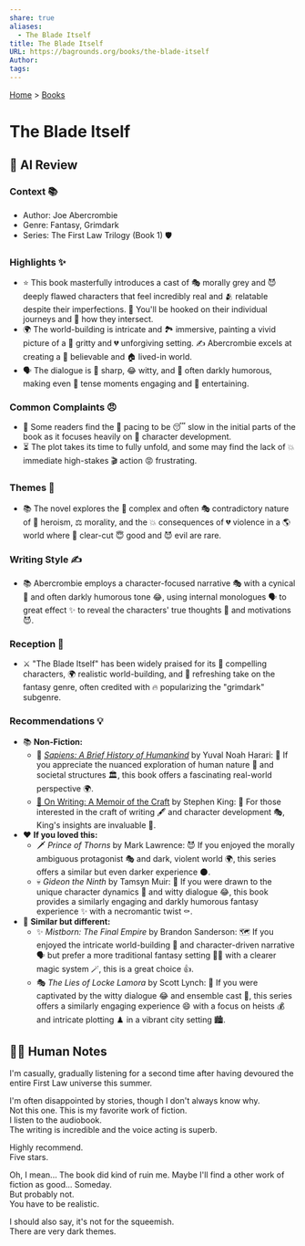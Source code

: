 ```yaml
---
share: true
aliases:
  - The Blade Itself
title: The Blade Itself
URL: https://bagrounds.org/books/the-blade-itself
Author: 
tags: 
---
```

[Home](../index.md) > [Books](./index.md)  
# The Blade Itself  
## 🤖 AI Review  
### Context 📚  
  
* Author: Joe Abercrombie  
* Genre: Fantasy, Grimdark  
* Series: The First Law Trilogy (Book 1) 🛡️  
  
### Highlights ✨  
  
* ⭐ This book masterfully introduces a cast of 🎭 morally grey and 😈 deeply flawed characters that feel incredibly real and 🫂 relatable despite their imperfections. 📖 You'll be hooked on their individual journeys and 🔗 how they intersect.  
* 🌍 The world-building is intricate and 🏞️ immersive, painting a vivid picture of a 🧱 gritty and 💔 unforgiving setting. ✍️ Abercrombie excels at creating a 💭 believable and 🏠 lived-in world.  
* 🗣️ The dialogue is 🔪 sharp, 😂 witty, and 🖤 often darkly humorous, making even 😬 tense moments engaging and 🤣 entertaining.  
  
### Common Complaints 😠  
  
* 🐌 Some readers find the 🐢 pacing to be 😴 slow in the initial parts of the book as it focuses heavily on 👤 character development.  
* ⏳ The plot takes its time to fully unfold, and some may find the lack of 💥 immediate high-stakes 🎬 action 😡 frustrating.  
  
### Themes 🤔  
  
* 📚 The novel explores the 🤯 complex and often 🎭 contradictory nature of 🦸 heroism, ⚖️ morality, and the 💥 consequences of 💔 violence in a 🌎 world where 🌈 clear-cut 😇 good and 😈 evil are rare.  
  
### Writing Style ✍️  
  
* 📚 Abercrombie employs a character-focused narrative 🎭 with a cynical 🤔 and often darkly humorous tone 😂, using internal monologues 🗣️ to great effect ✨ to reveal the characters' true thoughts 💭 and motivations 😈.  
  
### Reception 📢  
  
* ⚔️ "The Blade Itself" has been widely praised for its 🤩 compelling characters, 🌍 realistic world-building, and 🔄 refreshing take on the fantasy genre, often credited with 🔥 popularizing the "grimdark" subgenre.  
  
### Recommendations 💡  
  
* 📚 **Non-Fiction:**  
    * 📖 *[Sapiens: A Brief History of Humankind](./sapiens-a-brief-history-of-humankind.md)* by Yuval Noah Harari: 🤔 If you appreciate the nuanced exploration of human nature 🧠 and societal structures 🏛️, this book offers a fascinating real-world perspective 🌍.  
    * [📜 On Writing: A Memoir of the Craft](./on-writing.md) by Stephen King: 📝 For those interested in the craft of writing 🖋️ and character development 🎭, King's insights are invaluable 🌟.  
* ❤️ **If you loved this:**  
    * 🗡️ *Prince of Thorns* by Mark Lawrence: 😈 If you enjoyed the morally ambiguous protagonist 🎭 and dark, violent world 🌍, this series offers a similar but even darker experience 🌑.  
    * 💀 *Gideon the Ninth* by Tamsyn Muir: 👯 If you were drawn to the unique character dynamics 🤝 and witty dialogue 😂, this book provides a similarly engaging and darkly humorous fantasy experience ✨ with a necromantic twist ⚰️.  
* 🔄 **Similar but different:**  
    * ✨ *Mistborn: The Final Empire* by Brandon Sanderson: 🗺️ If you enjoyed the intricate world-building 🏰 and character-driven narrative 🗣️ but prefer a more traditional fantasy setting 🧙‍♂️ with a clearer magic system 🪄, this is a great choice 👍.  
    * 🎭 *The Lies of Locke Lamora* by Scott Lynch: 💬 If you were captivated by the witty dialogue 😂 and ensemble cast 👥, this series offers a similarly engaging experience 😄 with a focus on heists 💰 and intricate plotting ♟️ in a vibrant city setting 🏙️.  
  
## 📝🐒 Human Notes  
I'm casually, gradually listening for a second time after having devoured the entire First Law universe this summer.  
  
I'm often disappointed by stories, though I don't always know why.  
Not this one. This is my favorite work of fiction.  
I listen to the audiobook.  
The writing is incredible and the voice acting is superb.  
  
Highly recommend.  
Five stars.  
  
Oh, I mean... The book did kind of ruin me. Maybe I'll find a other work of fiction as good... Someday.  
But probably not.  
You have to be realistic.  
  
I should also say, it's not for the squeemish.  
There are very dark themes.  
